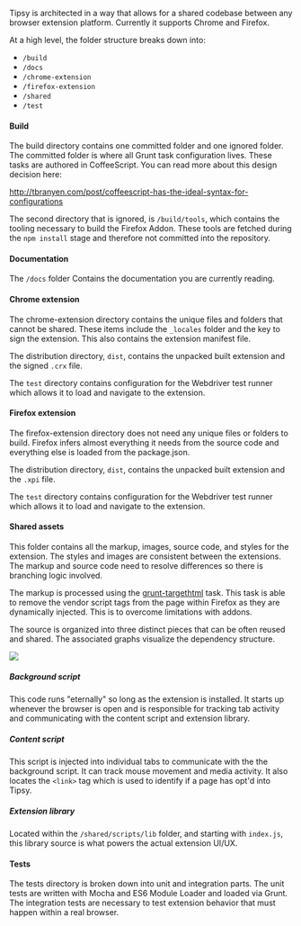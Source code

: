 Tipsy is architected in a way that allows for a shared codebase between any
browser extension platform.  Currently it supports Chrome and Firefox.

At a high level, the folder structure breaks down into:

- `/build`
- `/docs`
- `/chrome-extension`
- `/firefox-extension`
- `/shared`
- `/test`

#### Build

The build directory contains one committed folder and one ignored folder.  The
committed folder is where all Grunt task configuration lives.  These tasks are
authored in CoffeeScript.  You can read more about this design decision here:

http://tbranyen.com/post/coffeescript-has-the-ideal-syntax-for-configurations

The second directory that is ignored, is `/build/tools`, which contains the
tooling necessary to build the Firefox Addon.  These tools are fetched during
the `npm install` stage and therefore not committed into the repository.

#### Documentation

The `/docs` folder Contains the documentation you are currently reading.

#### Chrome extension

The chrome-extension directory contains the unique files and folders that
cannot be shared.  These items include the `_locales` folder and the key to
sign the extension.  This also contains the extension manifest file.

The distribution directory, `dist`, contains the unpacked built extension and
the signed `.crx` file.

The `test` directory contains configuration for the Webdriver test runner which
allows it to load and navigate to the extension.

#### Firefox extension

The firefox-extension directory does not need any unique files or folders to
build.  Firefox infers almost everything it needs from the source code and
everything else is loaded from the package.json.

The distribution directory, `dist`, contains the unpacked built extension and
the `.xpi` file.

The `test` directory contains configuration for the Webdriver test runner which
allows it to load and navigate to the extension.

#### Shared assets

This folder contains all the markup, images, source code, and styles for the
extension.  The styles and images are consistent between the extensions.  The
markup and source code need to resolve differences so there is branching logic
involved.

The markup is processed using the
[grunt-targethtml](https://github.com/changer/grunt-targethtml) task.  This
task is able to remove the vendor script tags from the page within Firefox as
they are dynamically injected. This is to overcome limitations with addons.

The source is organized into three distinct pieces that can be often reused
and shared.  The associated graphs visualize the dependency structure.

![](https://raw.githubusercontent.com/tbranyen/tipsy/more-documentation/docs/_assets/overview.png)

##### Background script

This code runs "eternally" so long as the extension is installed.  It starts up
whenever the browser is open and is responsible for tracking tab activity and
communicating with the content script and extension library.

##### Content script

This script is injected into individual tabs to communicate with the the
background script.  It can track mouse movement and media activity.  It also
locates the `<link>` tag which is used to identify if a page has opt'd into
Tipsy.

##### Extension library

Located within the `/shared/scripts/lib` folder, and starting with `index.js`,
this library source is what powers the actual extension UI/UX.

#### Tests

The tests directory is broken down into unit and integration parts.  The unit
tests are written with Mocha and ES6 Module Loader and loaded via Grunt.  The
integration tests are necessary to test extension behavior that must happen
within a real browser.
